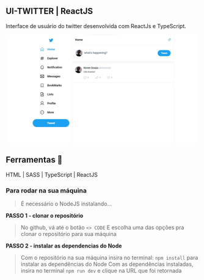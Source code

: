## UI-TWITTER | ReactJS

Interface de usuário do twitter desenvolvida com ReactJs e TypeScript.

<div align="center">

![Design preview for the project](./src/assets/design-preview/preview.jpg)

</div>

## Ferramentas 📌

HTML | SASS | TypeScript | ReactJS

### Para rodar na sua máquina

> É necessário o NodeJS instalando...

**PASSO 1 - clonar o repositório**

> No github, vá até o botão `<> CODE`
> E escolha uma das opções pra clonar o repositório para sua máquina

**PASSO 2 - instalar as dependencias do Node**

> Com o repositório na sua máquina
> insira no terminal: `npm install` para instalar as dependências do Node
> Com as dependências instaladas, insira no terminal `npm run dev` e clique na URL que foi retornada